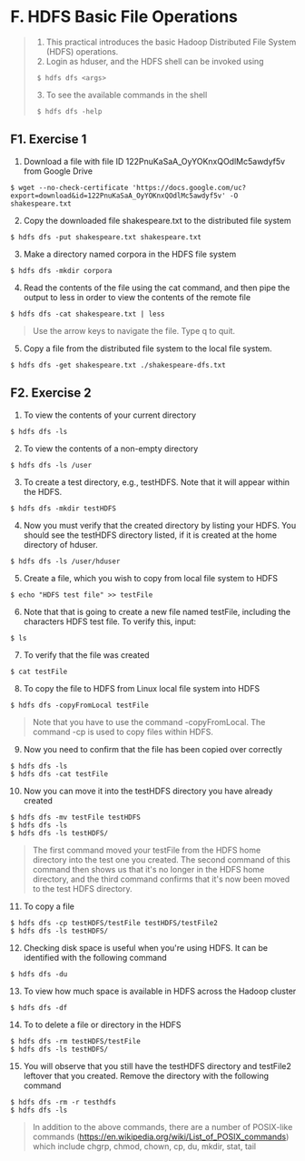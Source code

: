 # F. HDFS Basic File Operations
 
> 1. This practical introduces the basic Hadoop Distributed File System (HDFS) operations. 
> 2. Login as hduser, and the HDFS shell can be invoked using 
> ~~~
>  $ hdfs dfs <args>  
> ~~~
> 3. To see the available commands in the shell
> ~~~
>  $ hdfs dfs -help
> ~~~

## F1. Exercise 1
1.	Download a file with file ID 122PnuKaSaA_OyYOKnxQOdlMc5awdyf5v from Google Drive
~~~
$ wget --no-check-certificate 'https://docs.google.com/uc?export=download&id=122PnuKaSaA_OyYOKnxQOdlMc5awdyf5v' -O shakespeare.txt
~~~

2.	Copy the downloaded file shakespeare.txt to the distributed file system
~~~
$ hdfs dfs -put shakespeare.txt shakespeare.txt
~~~

3.	Make a directory named corpora in the HDFS file system
~~~
$ hdfs dfs -mkdir corpora
~~~

4.	Read the contents of the file using the cat command, and then pipe the output to less in order to view the contents of the remote file
~~~
$ hdfs dfs -cat shakespeare.txt | less
~~~
> Use the arrow keys to navigate the file. Type q to quit.

5.	Copy a file from the distributed file system to the local file system.
~~~
$ hdfs dfs -get shakespeare.txt ./shakespeare-dfs.txt
~~~



## F2. Exercise 2
1.	To view the contents of your current directory
~~~
$ hdfs dfs -ls
~~~

2.	To view the contents of a non-empty directory
~~~
$ hdfs dfs -ls /user
~~~

3.	To create a test directory, e.g., testHDFS. Note that it will appear within the HDFS.
~~~
$ hdfs dfs -mkdir testHDFS
~~~

4.	Now you must verify that the created directory by listing your HDFS. You should see the testHDFS directory listed, if it is created at the home directory of hduser.
~~~
$ hdfs dfs -ls /user/hduser
~~~

5.	Create a file, which you wish to copy from local file system to HDFS
~~~
$ echo "HDFS test file" >> testFile
~~~

6.	Note that that is going to create a new file named testFile, including the characters HDFS test file. To verify this, input:
~~~
$ ls
~~~

7.	To verify that the file was created
~~~
$ cat testFile
~~~

8.	To copy the file to HDFS from Linux local file system into HDFS
~~~
$ hdfs dfs -copyFromLocal testFile
~~~
> Note that you have to use the command -copyFromLocal. The command -cp is used to copy files within HDFS.

9.	Now you need to confirm that the file has been copied over correctly
~~~
$ hdfs dfs -ls
$ hdfs dfs -cat testFile
~~~

10.	Now you can move it into the testHDFS directory you have already created
~~~
$ hdfs dfs -mv testFile testHDFS
$ hdfs dfs -ls
$ hdfs dfs -ls testHDFS/
~~~
> The first command moved your testFile from the HDFS home directory into the test one you created. The second command of this command then shows us that it's no longer in the HDFS home directory, and the third command confirms that it's now been moved to the test HDFS directory.

11.	To copy a file
~~~
$ hdfs dfs -cp testHDFS/testFile testHDFS/testFile2
$ hdfs dfs -ls testHDFS/
~~~

12.	Checking disk space is useful when you're using HDFS. It can be identified with the following command
~~~
$ hdfs dfs -du
~~~

13.	To view how much space is available in HDFS across the Hadoop cluster
~~~
$ hdfs dfs -df
~~~

14.	To to delete a file or directory in the HDFS
~~~
$ hdfs dfs -rm testHDFS/testFile
$ hdfs dfs -ls testHDFS/
~~~

15.	You will observe that you still have the testHDFS directory and testFile2 leftover that you created. Remove the directory with the following command
~~~
$ hdfs dfs -rm -r testhdfs
$ hdfs dfs -ls
~~~
> In addition to the above commands, there are a number of POSIX-like commands (https://en.wikipedia.org/wiki/List_of_POSIX_commands) which include chgrp, chmod, chown, cp, du, mkdir, stat, tail







